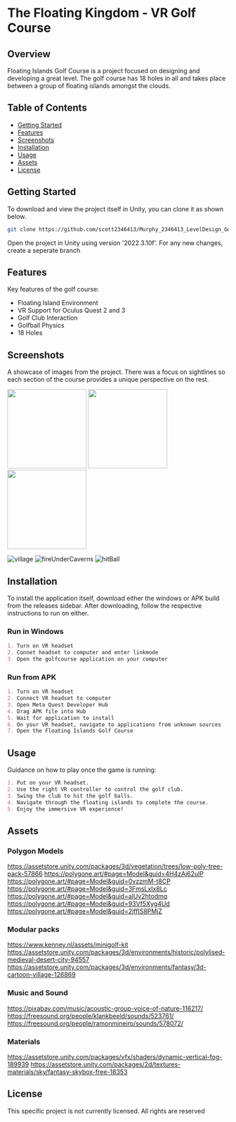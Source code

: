 # The Floating Kingdom - VR Golf Course

## Overview

Floating Islands Golf Course is a project focused on designing and developing a great level. The golf course has 18 holes in all and takes place between a group of floating islands amongst the clouds.

## Table of Contents
- [Getting Started](#getting-started)
- [Features](#features)
- [Screenshots](#screenshots)
- [Installation](#installation)
- [Usage](#usage)
- [Assets](#assets)
- [License](#license)

## Getting Started

To download and view the project itself in Unity, you can clone it as shown below.

```bash
git clone https://github.com/scott2346413/Murphy_2346413_LevelDesign_GolfCourse.git
```

Open the project in Unity using version '2022.3.10f'. For any new changes, create a seperate branch

## Features

Key features of the golf course:
- Floating Island Environment
- VR Support for Oculus Quest 2 and 3
- Golf Club Interaction
- Golfball Physics
- 18 Holes

## Screenshots

A showcase of images from the project. There was a focus on sightlines so each section of the course provides a unique perspective on the rest.

<img src="https://github.com/scott2346413/Murphy_2346413_LevelDesign_GolfCourse/assets/147524027/10d418aa-071e-4628-a00e-f13aeb427489" height="180">
<img src="https://github.com/scott2346413/Murphy_2346413_LevelDesign_GolfCourse/assets/147524027/158d9d36-bca7-4da9-a86d-470d6107d8be" height="180">
<img src="https://github.com/scott2346413/Murphy_2346413_LevelDesign_GolfCourse/assets/147524027/f46e44ac-5e4f-4afb-99b7-a40b46eddf07" height="180">

![village](https://github.com/scott2346413/Murphy_2346413_LevelDesign_GolfCourse/assets/147524027/4f218e56-c5f4-47d8-bf3d-7d89487d64e7)
![fireUnderCaverns](https://github.com/scott2346413/Murphy_2346413_LevelDesign_GolfCourse/assets/147524027/b2a2ebbe-68a0-45fd-85b3-4ce9b2a95b77)
![hitBall](https://github.com/scott2346413/Murphy_2346413_LevelDesign_GolfCourse/assets/147524027/573ee1e2-a5b8-4549-aa4b-bbb4411bca25)

## Installation

To install the application itself, download either the windows or APK build from the releases sidebar.
After downloading, follow the respective instructions to run on either.

### Run in Windows
```markdown
1. Turn on VR headset
2. Connet headset to computer and enter linkmode
3. Open the golfcourse application on your computer
```

### Run from APK
```markdown
1. Turn on VR headset
2. Connect VR headset to computer
3. Open Meta Quest Developer Hub
4. Drag APK file into Hub
5. Wait for application to install
6. On your VR headset, navigate to applications from unknown sources
7. Open the Floating Islands Golf Course
```

## Usage

Guidance on how to play once the game is running:

```markdown
1. Put on your VR headset.
2. Use the right VR controller to control the golf club.
3. Swing the club to hit the golf balls.
4. Navigate through the floating islands to complete the course.
5. Enjoy the immersive VR experience!
```

## Assets

### Polygon Models
https://assetstore.unity.com/packages/3d/vegetation/trees/low-poly-tree-pack-57866
https://polygone.art/#page=Model&guid=4H4zAj62ulP
https://polygone.art/#page=Model&guid=0vzzmM-t8CP
https://polygone.art/#page=Model&guid=3FmsLxIx8Lc
https://polygone.art/#page=Model&guid=alUv2htodmq
https://polygone.art/#page=Model&guid=93Vf5Xyg4Ud
https://polygone.art/#page=Model&guid=2jffIS8PMjZ
### Modular packs
https://www.kenney.nl/assets/minigolf-kit
https://assetstore.unity.com/packages/3d/environments/historic/polylised-medieval-desert-city-94557
https://assetstore.unity.com/packages/3d/environments/fantasy/3d-cartoon-village-126869
### Music and Sound
https://pixabay.com/music/acoustic-group-voice-of-nature-116217/
https://freesound.org/people/klankbeeld/sounds/523761/
https://freesound.org/people/ramonmineiro/sounds/578072/
### Materials
https://assetstore.unity.com/packages/vfx/shaders/dynamic-vertical-fog-189939
https://assetstore.unity.com/packages/2d/textures-materials/sky/fantasy-skybox-free-18353


## License

This specific project is not currently licensed. All rights are reserved
